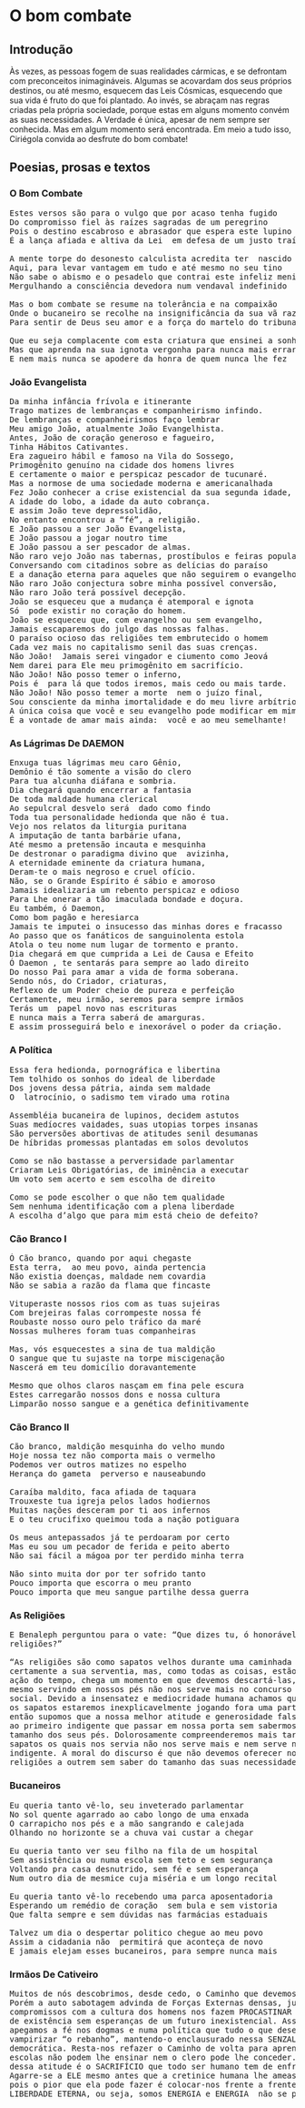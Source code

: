 # O bom combate

## Introdução

Às vezes, as pessoas fogem de suas realidades cármicas, e se defrontam com preconceitos inimagináveis. Algumas se acovardam dos seus próprios destinos, ou até mesmo, esquecem das Leis Cósmicas, esquecendo que sua vida é fruto do que foi plantado. Ao invés, se abraçam nas regras criadas pela própria sociedade, porque estas em alguns momento convém as suas necessidades. A Verdade é única, apesar de nem sempre ser conhecida. Mas em algum momento será encontrada. Em meio a tudo isso, Ciriégola convida ao desfrute do bom combate!

## Poesias, prosas e textos

### O Bom Combate

<pre>
Estes versos são para o vulgo que por acaso tenha fugido
Do compromisso fiel às raízes sagradas de um peregrino
Pois o destino escabroso e abrasador que espera este lupino
É a lança afiada e altiva da Lei  em defesa de um justo traído

A mente torpe do desonesto calculista acredita ter  nascido
Aqui, para levar vantagem em tudo e até mesmo no seu tino
Não sabe o abismo e o pesadelo que contrai este infeliz menino
Mergulhando a consciência devedora num vendaval indefinido

Mas o bom combate se resume na tolerância e na compaixão
Onde o bucaneiro se recolhe na insignificância da sua vã razão
Para sentir de Deus seu amor e a força do martelo do tribunal

Que eu seja complacente com esta criatura que ensinei a sonhar
Mas que aprenda na sua ignota vergonha para nunca mais errar
E nem mais nunca se apodere da honra de quem nunca lhe fez  mal
</pre>

### João Evangelista

<pre>
Da minha infância frívola e itinerante
Trago matizes de lembranças e companheirismo infindo.
De lembranças e companheirismos faço lembrar
Meu amigo João, atualmente João Evangelhista.
Antes, João de coração generoso e fagueiro,
Tinha Hábitos Cativantes.
Era zagueiro hábil e famoso na Vila do Sossego,
Primogênito genuíno na cidade dos homens livres
E certamente o maior e perspicaz pescador de tucunaré.
Mas a normose de uma sociedade moderna e americanalhada
Fez João conhecer a crise existencial da sua segunda idade,
A idade do lobo, a idade da auto cobrança.
E assim João teve depressolidão,
No entanto encontrou a “fé”, a religião.
E João passou a ser João Evangelista,
E João passou a jogar noutro time
E João passou a ser pescador de almas.
Não raro vejo João nas tabernas, prostíbulos e feiras populares,
Conversando com citadinos sobre as delícias do paraíso
E a danação eterna para aqueles que não seguirem o evangelho.
Não raro João conjectura sobre minha possível conversão,
Não raro João terá possível decepção.
João se esqueceu que a mudança é atemporal e ignota
Só  pode existir no coração do homem.
João se esqueceu que, com evangelho ou sem evangelho,
Jamais escaparemos do julgo das nossas falhas.
O paraíso ocioso das religiões tem embrutecido o homem
Cada vez mais no capitalismo senil das suas crenças.
Não João!  Jamais serei vingador e ciumento como Jeová
Nem darei para Ele meu primogênito em sacrifício.
Não João! Não posso temer o inferno,
Pois é  para lá que todos iremos, mais cedo ou mais tarde.
Não João! Não posso temer a morte  nem o juízo final,
Sou consciente da minha imortalidade e do meu livre arbítrio.
A única coisa que você e seu evangelho pode modificar em mim
É a vontade de amar mais ainda:  você e ao meu semelhante!
</pre>

### As Lágrimas De DAEMON

<pre>
Enxuga tuas lágrimas meu caro Gênio,
Demônio é tão somente a visão do clero
Para tua alcunha diáfana e sombria.
Dia chegará quando encerrar a fantasia
De toda maldade humana clerical
Ao sepulcral desvelo será  dado como findo
Toda tua personalidade hedionda que não é tua.
Vejo nos relatos da liturgia puritana
A imputação de tanta barbárie ufana,
Até mesmo a pretensão incauta e mesquinha
De destronar o paradigma divino que  avizinha,
A eternidade eminente da criatura humana,
Deram-te o mais negroso e cruel ofício.
Não, se o Grande Espírito é sábio e amoroso
Jamais idealizaria um rebento perspicaz e odioso
Para Lhe onerar a tão imaculada bondade e doçura.
Eu também, ó Daemon,
Como bom pagão e heresiarca
Jamais te imputei o insucesso das minhas dores e fracasso
Ao passo que os fanáticos de sanguinolenta estola
Atola o teu nome num lugar de tormento e pranto.
Dia chegará em que cumprida a Lei de Causa e Efeito
Ó Daemon , te sentarás para sempre ao lado direito
Do nosso Pai para amar a vida de forma soberana.
Sendo nós, do Criador, criaturas,
Reflexo de um Poder cheio de pureza e perfeição
Certamente, meu irmão, seremos para sempre irmãos
Terás um  papel novo nas escrituras
E nunca mais a Terra saberá de amarguras.
E assim prosseguirá belo e inexorável o poder da criação.
</pre>

### A Política

<pre>
Essa fera hedionda, pornográfica e libertina
Tem tolhido os sonhos do ideal de liberdade
Dos jovens dessa pátria, ainda sem maldade
O  latrocínio, o sadismo tem virado uma rotina

Assembléia bucaneira de lupinos, decidem astutos
Suas medíocres vaidades, suas utopias torpes insanas
São perversões abortivas de atitudes senil desumanas
De híbridas promessas plantadas em solos devolutos

Como se não bastasse a perversidade parlamentar
Criaram Leis Obrigatórias, de iminência a executar
Um voto sem acerto e sem escolha de direito

Como se pode escolher o que não tem qualidade
Sem nenhuma identificação com a plena liberdade
A escolha d’algo que para mim está cheio de defeito?
</pre>

### Cão Branco I

<pre>
Ó Cão branco, quando por aqui chegaste
Esta terra,  ao meu povo, ainda pertencia
Não existia doenças, maldade nem covardia
Não se sabia a razão da flama que fincaste

Vituperaste nossos rios com as tuas sujeiras
Com brejeiras falas corrompeste nossa fé
Roubaste nosso ouro pelo tráfico da maré
Nossas mulheres foram tuas companheiras

Mas, vós esquecestes a sina de tua maldição
O sangue que tu sujaste na torpe miscigenação
Nascerá em teu domicílio doravantemente

Mesmo que olhos claros nasçam em fina pele escura
Estes carregarão nossos dons e nossa cultura
Limparão nosso sangue e a genética definitivamente
</pre>

### Cão Branco II

<pre>
Cão branco, maldição mesquinha do velho mundo
Hoje nossa tez não comporta mais o vermelho
Podemos ver outros matizes no espelho
Herança do gameta  perverso e nauseabundo

Caraíba maldito, faca afiada de taquara
Trouxeste tua igreja pelos lados hodiernos
Muitas nações desceram por ti aos infernos
E o teu crucifixo queimou toda a nação potiguara

Os meus antepassados já te perdoaram por certo
Mas eu sou um pecador de ferida e peito aberto
Não sai fácil a mágoa por ter perdido minha terra

Não sinto muita dor por ter sofrido tanto
Pouco importa que escorra o meu pranto
Pouco importa que meu sangue partilhe dessa guerra
</pre>

### As Religiões

<pre>
E Benaleph perguntou para o vate: “Que dizes tu, ó honorável bardo, das
religiões?”

“As religiões são como sapatos velhos durante uma caminhada longa, têm
certamente a sua serventia, mas, como todas as coisas, estão sujeitas a
ação do tempo, chega um momento em que devemos descartá-las, porque
mesmo servindo em nossos pés não nos serve mais no concurso de um sistema
social. Devido a insensatez e mediocridade humana achamos que descartando
os sapatos estaremos inexplicavelmente jogando fora uma parte nossa,
então supomos que a nossa melhor atitude e generosidade falsa é doá-los
ao primeiro indigente que passar em nossa porta sem sabermos pelo menos o
tamanho dos seus pés. Dolorosamente compreenderemos mais tarde que os
sapatos os quais nos servia não nos serve mais e nem serve nos pés do
indigente. A moral do discurso é que não devemos oferecer nossas
religiões a outrem sem saber do tamanho das suas necessidades.”
</pre>

### Bucaneiros

<pre>
Eu queria tanto vê-lo, seu inveterado parlamentar
No sol quente agarrado ao cabo longo de uma enxada
O carrapicho nos pés e a mão sangrando e calejada
Olhando no horizonte se a chuva vai custar a chegar

Eu queria tanto ver seu filho na fila de um hospital
Sem assistência ou numa escola sem teto e sem segurança
Voltando pra casa desnutrido, sem fé e sem esperança
Num outro dia de mesmice cuja miséria e um longo recital

Eu queria tanto vê-lo recebendo uma parca aposentadoria
Esperando um remédio de coração  sem bula e sem vistoria
Que falta sempre e sem dúvidas nas farmácias estaduais

Talvez um dia o despertar politico chegue ao meu povo
Assim a cidadania não  permitirá que aconteça de novo
E jamais elejam esses bucaneiros, para sempre nunca mais
</pre>

### Irmãos De Cativeiro

<pre>
Muitos de nós descobrimos, desde cedo, o Caminho que devemos trilhar.
Porém a auto sabotagem advinda de Forças Externas densas, junto aos
compromissos com a cultura dos homens nos fazem PROCASTINAR nossos ideais
de existência sem esperanças de um futuro inexistencial. Assim, nos
apegamos a fé nos dogmas e numa política que tudo o que deseja é
vampirizar “o rebanho”, mantendo-o enclausurado nessa SENZALA
democrática. Resta-nos refazer o Caminho de volta para aprender o que as
escolas não podem lhe ensinar nem o clero pode lhe conceder. O que resta
dessa atitude é o SACRIFÍCIO que todo ser humano tem de enfrentar.
Agarre-se a ELE mesmo antes que a cretinice humana lhe ameasse destruir,
pois o pior que ela pode fazer é colocar-nos frente a frente com a nossa
LIBERDADE ETERNA, ou seja, somos ENERGIA e ENERGIA  não se pode DESTRUIR.
</pre>


